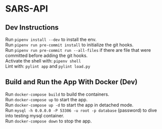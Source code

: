 # SARS-API

## Dev Instructions
Run `pipenv install --dev` to install the env.  
Run `pipenv run pre-commit install` to initialize the git hooks.  
Run `pipenv run pre-commit run --all-files` if there are file that were committed before adding the git hooks.  
Activate the shell with: `pipenv shell`  
Lint with: `pylint app` and `pylint load.py`

## Build and Run the App With Docker (Dev)
Run `docker-compose build` to build the containers.  
Run `docker-compose up` to start the app.  
Run `docker-compose up -d` to start the app in detached mode.  
Run `mysql -h 0.0.0.0 -P 53306 -u root -p database` (password) to dive into testing mysql container.  
Run `docker-compose down` to stop the app.
